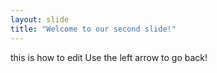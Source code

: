 ```yaml
---
layout: slide
title: "Welcome to our second slide!"
---
```

this is how to edit
Use the left arrow to go back!
